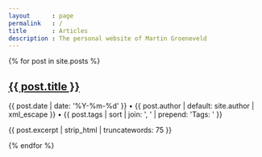 ```yaml
---
layout      : page
permalink   : /
title       : Articles
description : The personal website of Martin Groeneveld
---
```


{% for post in site.posts %}
  <h2 class="h4 font-weight-bold p-0 mb-2"><a href="{{ post.url | prepend: site.baseurl }}">{{ post.title }}</a></h2>
  <p class="text-muted mb-2 small">{{ post.date | date: '%Y-%m-%d' }} &bull; {{ post.author | default: site.author | xml_escape }} &bull; {{ post.tags | sort | join: ', ' | prepend: 'Tags: ' }}</p>
  <p class="mb-5">{{ post.excerpt | strip_html | truncatewords: 75 }}</p>
{% endfor %}
